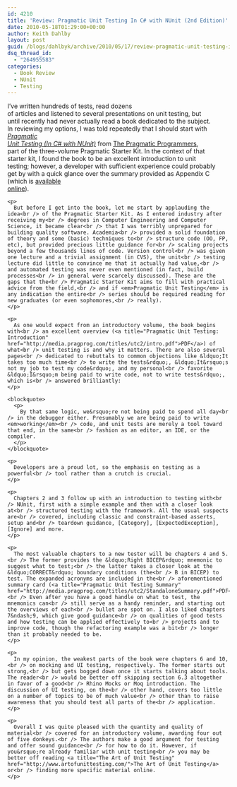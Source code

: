 ```yaml
---
id: 4210
title: 'Review: Pragmatic Unit Testing In C# with NUnit (2nd Edition)'
date: 2010-05-18T01:29:00+00:00
author: Keith Dahlby
layout: post
guid: /blogs/dahlbyk/archive/2010/05/17/review-pragmatic-unit-testing-in-c-with-nunit-2nd-edition.aspx
dsq_thread_id:
  - "264955583"
categories:
  - Book Review
  - NUnit
  - Testing
---
```

<div class="content">
  <div class="snap_preview">
    <p>
      I&rsquo;ve written hundreds of tests, read dozens<br /> of articles and listened to several presentations on unit testing, but<br /> until recently had never actually read a book dedicated to the subject.<br /> In reviewing my options, I was told repeatedly that I should start with <em><a title="Pragmatic Unit Testing in C# with NUnit, 2nd Edition" href="http://pragprog.com/titles/utc2/pragmatic-unit-testing-in-c-with-nunit">Pragmatic<br /> Unit Testing (In C# with NUnit)</a></em> from <a title="The Pragmatic 
Bookshelf" href="http://pragprog.com/">The Pragmatic Programmers</a>,<br /> part of the three-volume Pragmatic Starter Kit. In the context of that<br /> starter kit, I found the book to be an excellent introduction to unit<br /> testing; however, a developer with sufficient experience could probably<br /> get by with a quick glance over the summary provided as Appendix C<br /> (which is <a title="Pragmatic Unit Testing Summary" href="http://media.pragprog.com/titles/utc2/StandaloneSummary.pdf">available<br /> online</a>).
    </p>
    
    <p>
      But before I get into the book, let me start by applauding the idea<br /> of the Pragmatic Starter Kit. As I entered industry after receiving my<br /> degrees in Computer Engineering and Computer Science, it became clear<br /> that I was terribly unprepared for building quality software. Academia<br /> provided a solid foundation of theory and some (basic) techniques to<br /> structure code (OO, FP, etc), but provided precious little guidance for<br /> scaling projects beyond a few thousands lines of code. Version control<br /> was given one lecture and a trivial assignment (in CVS), the unit<br /> testing lecture did little to convince me that it actually had value,<br /> and automated testing was never even mentioned (in fact, build processes<br /> in general were scarcely discussed). These are the gaps that the<br /> Pragmatic Starter Kit aims to fill with practical advice from the field,<br /> and if <em>Pragmatic Unit Testing</em> is any indication the entire<br /> series should be required reading for new graduates (or even sophomores,<br /> really).
    </p>
    
    <p>
      As one would expect from an introductory volume, the book begins with<br /> an excellent overview (<a title="Pragmatic Unit Testing: Introduction" href="http://media.pragprog.com/titles/utc2/intro.pdf">PDF</a>) of what<br /> unit testing is and why it matters. There are also several pages<br /> dedicated to rebuttals to common objections like &ldquo;It takes too much time<br /> to write the tests&rdquo;, &ldquo;It&rsquo;s not my job to test my code&rdquo;, and my personal<br /> favorite &ldquo;I&rsquo;m being paid to write code, not to write tests&rdquo;, which is<br /> answered brilliantly:
    </p>
    
    <blockquote>
      <p>
        By that same logic, we&rsquo;re not being paid to spend all day<br /> in the debugger either. Presumably we are being paid to write <em>working</em><br /> code, and unit tests are merely a tool toward that end, in the same<br /> fashion as an editor, an IDE, or the compiler.
      </p>
    </blockquote>
    
    <p>
      Developers are a proud lot, so the emphasis on testing as a powerful<br /> tool rather than a crutch is crucial.
    </p>
    
    <p>
      Chapters 2 and 3 follow up with an introduction to testing with<br /> NUnit, first with a simple example and then with a closer look at<br /> structured testing with the framework. All the usual suspects are<br /> covered, including classic and constraint-based asserts, setup and<br /> teardown guidance, [Category], [ExpectedException], [Ignore] and more.
    </p>
    
    <p>
      The most valuable chapters to a new tester will be chapters 4 and 5.<br /> The former provides the &ldquo;Right BICEP&rdquo; mnemonic to suggest what to test;<br /> the latter takes a closer look at the &ldquo;CORRECT&rdquo; boundary conditions (the<br /> B in BICEP) to test. The expanded acronyms are included in the<br /> aforementioned summary card (<a title="Pragmatic Unit Testing Summary" href="http://media.pragprog.com/titles/utc2/StandaloneSummary.pdf">PDF</a>).<br /> Even after you have a good handle on what to test, the mnemonics can<br /> still serve as a handy reminder, and starting out the overviews of each<br /> bullet are spot on. I also liked chapters 7&ndash;9, which give good guidance<br /> on qualities of good tests and how testing can be applied effectively to<br /> projects and to improve code, though the refactoring example was a bit<br /> longer than it probably needed to be.
    </p>
    
    <p>
      In my opinion, the weakest parts of the book were chapters 6 and 10,<br /> on mocking and UI testing, respectively. The former starts out strong,<br /> but gets bogged down once it starts talking about tools. The reader<br /> would be better off skipping section 6.3 altogether in favor of a good<br /> Rhino Mocks or Moq introduction. The discussion of UI testing, on the<br /> other hand, covers too little on a number of topics to be of much value<br /> other than to raise awareness that you should test all parts of the<br /> application.
    </p>
    
    <p>
      Overall I was quite pleased with the quantity and quality of material<br /> covered for an introductory volume, awarding four out of five donkeys.<br /> The authors make a good argument for testing and offer sound guidance<br /> for how to do it. However, if you&rsquo;re already familiar with unit testing<br /> you may be better off reading <a title="The Art of Unit Testing" href="http://www.artofunittesting.com/">The Art of Unit Testing</a> or<br /> finding more specific material online.
    </p>
  </div>
</div>